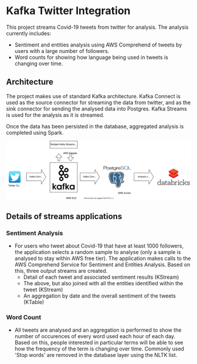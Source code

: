 # Kafka Twitter Integration

This project streams Covid-19 tweets from twitter for analysis. The analysis currently includes:

- Sentiment and entities analysis using AWS Comprehend of tweets by users with a large number of followers. 
- Word counts for showing how language being used in tweets is changing over time.

## Architecture

The project makes use of standard Kafka architecture. Kafka Connect is used as the source connector for streaming the data from twitter, and as the sink connector for sending the analysed data into Postgres. Kafka Streams is used for the analysis as it is streamed.

Once the data has been persisted in the database, aggregated analysis is completed using Spark.

![Image of architecture](https://github.com/stevewb1993/KafkaTwitterIntegration/blob/master/KafkaTwitterIntegrationDiagram.svg)

## Details of streams applications
### Sentiment Analysis

- For users who tweet about Covid-19 that have at least 1000 followers, the application selects a random sample to analyse (only a sample is analysed to stay within AWS free tier). The application makes calls to the AWS Comprehend Service for Sentiment  and Entities Analysis. Based on this, three output streams are created.
  - Detail of each tweet and associated sentiment results (KStream)
  - The above, but also joined with all the entities identified within the tweet (KStream)
  - An aggregation by date and the overall sentiment of the tweets (KTable)

### Word Count
- All tweets are analysed and an aggregation is performed to show the number of occurences of every word used each hour of each day. Based on this, people interested in particular terms will be able to see how the frequency of the term is changing over time. Commonly used 'Stop words' are removed in the database layer using the NLTK list. 
